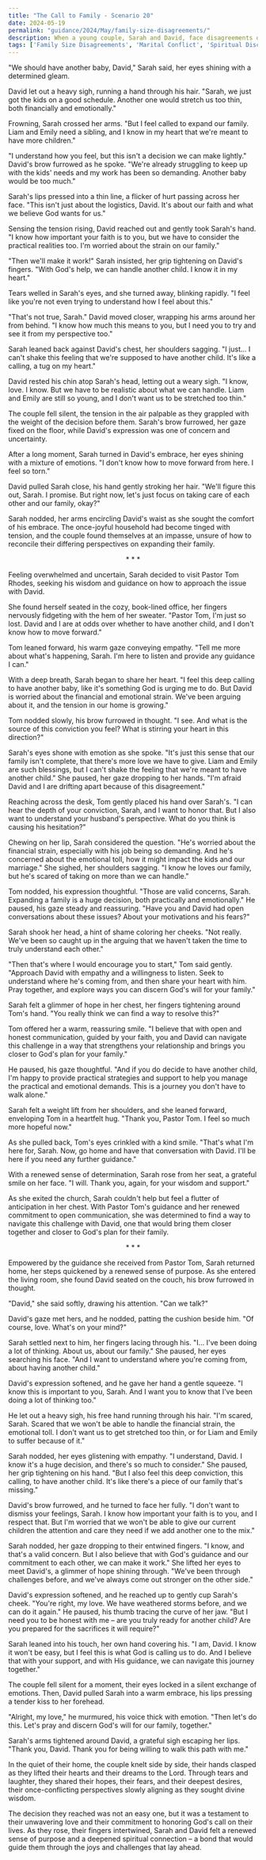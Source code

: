 ```yaml
---
title: "The Call to Family - Scenario 20"
date: 2024-05-19
permalink: "guidance/2024/May/family-size-disagreements/"
description: When a young couple, Sarah and David, face disagreements over whether to have another child, they find themselves at odds and struggling to reconcile their differing perspectives. Seeking guidance, they turn to Pastor Tom Rhodes, who helps them navigate the complex emotional and spiritual aspects of their decision, ultimately empowering the couple to find a path forward that aligns with their values and strengthens their relationship.
tags: ['Family Size Disagreements', 'Marital Conflict', 'Spiritual Discernment', 'Pastoral Guidance']
---
```

"We should have another baby, David," Sarah said, her eyes shining with a determined gleam.

David let out a heavy sigh, running a hand through his hair. "Sarah, we just got the kids on a good schedule. Another one would stretch us too thin, both financially and emotionally."

Frowning, Sarah crossed her arms. "But I feel called to expand our family. Liam and Emily need a sibling, and I know in my heart that we're meant to have more children."

"I understand how you feel, but this isn't a decision we can make lightly." David's brow furrowed as he spoke. "We're already struggling to keep up with the kids' needs and my work has been so demanding. Another baby would be too much."

Sarah's lips pressed into a thin line, a flicker of hurt passing across her face. "This isn't just about the logistics, David. It's about our faith and what we believe God wants for us."

Sensing the tension rising, David reached out and gently took Sarah's hand. "I know how important your faith is to you, but we have to consider the practical realities too. I'm worried about the strain on our family."

"Then we'll make it work!" Sarah insisted, her grip tightening on David's fingers. "With God's help, we can handle another child. I know it in my heart."

Tears welled in Sarah's eyes, and she turned away, blinking rapidly. "I feel like you're not even trying to understand how I feel about this."

"That's not true, Sarah." David moved closer, wrapping his arms around her from behind. "I know how much this means to you, but I need you to try and see it from my perspective too."

Sarah leaned back against David's chest, her shoulders sagging. "I just... I can't shake this feeling that we're supposed to have another child. It's like a calling, a tug on my heart."

David rested his chin atop Sarah's head, letting out a weary sigh. "I know, love. I know. But we have to be realistic about what we can handle. Liam and Emily are still so young, and I don't want us to be stretched too thin."

The couple fell silent, the tension in the air palpable as they grappled with the weight of the decision before them. Sarah's brow furrowed, her gaze fixed on the floor, while David's expression was one of concern and uncertainty.

After a long moment, Sarah turned in David's embrace, her eyes shining with a mixture of emotions. "I don't know how to move forward from here. I feel so torn."

David pulled Sarah close, his hand gently stroking her hair. "We'll figure this out, Sarah. I promise. But right now, let's just focus on taking care of each other and our family, okay?"

Sarah nodded, her arms encircling David's waist as she sought the comfort of his embrace. The once-joyful household had become tinged with tension, and the couple found themselves at an impasse, unsure of how to reconcile their differing perspectives on expanding their family.

<center>* * *</center>

Feeling overwhelmed and uncertain, Sarah decided to visit Pastor Tom Rhodes, seeking his wisdom and guidance on how to approach the issue with David.

She found herself seated in the cozy, book-lined office, her fingers nervously fidgeting with the hem of her sweater. "Pastor Tom, I'm just so lost. David and I are at odds over whether to have another child, and I don't know how to move forward."

Tom leaned forward, his warm gaze conveying empathy. "Tell me more about what's happening, Sarah. I'm here to listen and provide any guidance I can."

With a deep breath, Sarah began to share her heart. "I feel this deep calling to have another baby, like it's something God is urging me to do. But David is worried about the financial and emotional strain. We've been arguing about it, and the tension in our home is growing."

Tom nodded slowly, his brow furrowed in thought. "I see. And what is the source of this conviction you feel? What is stirring your heart in this direction?"

Sarah's eyes shone with emotion as she spoke. "It's just this sense that our family isn't complete, that there's more love we have to give. Liam and Emily are such blessings, but I can't shake the feeling that we're meant to have another child." She paused, her gaze dropping to her hands. "I'm afraid David and I are drifting apart because of this disagreement."

Reaching across the desk, Tom gently placed his hand over Sarah's. "I can hear the depth of your conviction, Sarah, and I want to honor that. But I also want to understand your husband's perspective. What do you think is causing his hesitation?"

Chewing on her lip, Sarah considered the question. "He's worried about the financial strain, especially with his job being so demanding. And he's concerned about the emotional toll, how it might impact the kids and our marriage." She sighed, her shoulders sagging. "I know he loves our family, but he's scared of taking on more than we can handle."

Tom nodded, his expression thoughtful. "Those are valid concerns, Sarah. Expanding a family is a huge decision, both practically and emotionally." He paused, his gaze steady and reassuring. "Have you and David had open conversations about these issues? About your motivations and his fears?"

Sarah shook her head, a hint of shame coloring her cheeks. "Not really. We've been so caught up in the arguing that we haven't taken the time to truly understand each other."

"Then that's where I would encourage you to start," Tom said gently. "Approach David with empathy and a willingness to listen. Seek to understand where he's coming from, and then share your heart with him. Pray together, and explore ways you can discern God's will for your family."

Sarah felt a glimmer of hope in her chest, her fingers tightening around Tom's hand. "You really think we can find a way to resolve this?"

Tom offered her a warm, reassuring smile. "I believe that with open and honest communication, guided by your faith, you and David can navigate this challenge in a way that strengthens your relationship and brings you closer to God's plan for your family."

He paused, his gaze thoughtful. "And if you do decide to have another child, I'm happy to provide practical strategies and support to help you manage the practical and emotional demands. This is a journey you don't have to walk alone."

Sarah felt a weight lift from her shoulders, and she leaned forward, enveloping Tom in a heartfelt hug. "Thank you, Pastor Tom. I feel so much more hopeful now."

As she pulled back, Tom's eyes crinkled with a kind smile. "That's what I'm here for, Sarah. Now, go home and have that conversation with David. I'll be here if you need any further guidance."

With a renewed sense of determination, Sarah rose from her seat, a grateful smile on her face. "I will. Thank you, again, for your wisdom and support."

As she exited the church, Sarah couldn't help but feel a flutter of anticipation in her chest. With Pastor Tom's guidance and her renewed commitment to open communication, she was determined to find a way to navigate this challenge with David, one that would bring them closer together and closer to God's plan for their family.

<center>* * *</center>

Empowered by the guidance she received from Pastor Tom, Sarah returned home, her steps quickened by a renewed sense of purpose. As she entered the living room, she found David seated on the couch, his brow furrowed in thought.

"David," she said softly, drawing his attention. "Can we talk?"

David's gaze met hers, and he nodded, patting the cushion beside him. "Of course, love. What's on your mind?"

Sarah settled next to him, her fingers lacing through his. "I... I've been doing a lot of thinking. About us, about our family." She paused, her eyes searching his face. "And I want to understand where you're coming from, about having another child."

David's expression softened, and he gave her hand a gentle squeeze. "I know this is important to you, Sarah. And I want you to know that I've been doing a lot of thinking too."

He let out a heavy sigh, his free hand running through his hair. "I'm scared, Sarah. Scared that we won't be able to handle the financial strain, the emotional toll. I don't want us to get stretched too thin, or for Liam and Emily to suffer because of it."

Sarah nodded, her eyes glistening with empathy. "I understand, David. I know it's a huge decision, and there's so much to consider." She paused, her grip tightening on his hand. "But I also feel this deep conviction, this calling, to have another child. It's like there's a piece of our family that's missing."

David's brow furrowed, and he turned to face her fully. "I don't want to dismiss your feelings, Sarah. I know how important your faith is to you, and I respect that. But I'm worried that we won't be able to give our current children the attention and care they need if we add another one to the mix."

Sarah nodded, her gaze dropping to their entwined fingers. "I know, and that's a valid concern. But I also believe that with God's guidance and our commitment to each other, we can make it work." She lifted her eyes to meet David's, a glimmer of hope shining through. "We've been through challenges before, and we've always come out stronger on the other side."

David's expression softened, and he reached up to gently cup Sarah's cheek. "You're right, my love. We have weathered storms before, and we can do it again." He paused, his thumb tracing the curve of her jaw. "But I need you to be honest with me – are you truly ready for another child? Are you prepared for the sacrifices it will require?"

Sarah leaned into his touch, her own hand covering his. "I am, David. I know it won't be easy, but I feel this is what God is calling us to do. And I believe that with your support, and with His guidance, we can navigate this journey together."

The couple fell silent for a moment, their eyes locked in a silent exchange of emotions. Then, David pulled Sarah into a warm embrace, his lips pressing a tender kiss to her forehead.

"Alright, my love," he murmured, his voice thick with emotion. "Then let's do this. Let's pray and discern God's will for our family, together."

Sarah's arms tightened around David, a grateful sigh escaping her lips. "Thank you, David. Thank you for being willing to walk this path with me."

In the quiet of their home, the couple knelt side by side, their hands clasped as they lifted their hearts and their dreams to the Lord. Through tears and laughter, they shared their hopes, their fears, and their deepest desires, their once-conflicting perspectives slowly aligning as they sought divine wisdom.

The decision they reached was not an easy one, but it was a testament to their unwavering love and their commitment to honoring God's call on their lives. As they rose, their fingers intertwined, Sarah and David felt a renewed sense of purpose and a deepened spiritual connection – a bond that would guide them through the joys and challenges that lay ahead.

